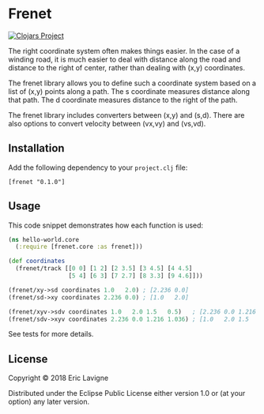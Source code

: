 # Frenet

[![Clojars Project](https://img.shields.io/clojars/v/frenet.svg)](https://clojars.org/frenet)

The right coordinate system often makes things easier. In the case of
a winding road, it is much easier to deal with distance along the road
and distance to the right of center, rather than dealing with (x,y)
coordinates.

The frenet library allows you to define such a coordinate system based
on a list of (x,y) points along a path. The s coordinate measures
distance along that path. The d coordinate measures distance to the
right of the path.

The frenet library includes converters between (x,y) and (s,d). There
are also options to convert velocity between (vx,vy) and (vs,vd).

## Installation

Add the following dependency to your `project.clj` file:

    [frenet "0.1.0"]

## Usage

This code snippet demonstrates how each function is used:

```clojure
(ns hello-world.core
  (:require [frenet.core :as frenet]))

(def coordinates
  (frenet/track [[0 0] [1 2] [2 3.5] [3 4.5] [4 4.5]
                 [5 4] [6 3] [7 2.7] [8 3.3] [9 4.6]]))

(frenet/xy->sd coordinates 1.0   2.0) ; [2.236 0.0]
(frenet/sd->xy coordinates 2.236 0.0) ; [1.0   2.0]

(frenet/xyv->sdv coordinates 1.0   2.0 1.5   0.5)   ; [2.236 0.0 1.216 1.036]
(frenet/sdv->xyv coordinates 2.236 0.0 1.216 1.036) ; [1.0   2.0 1.5   0.5  ]
```

See tests for more details.

## License

Copyright © 2018 Eric Lavigne

Distributed under the Eclipse Public License either version 1.0 or (at
your option) any later version.
